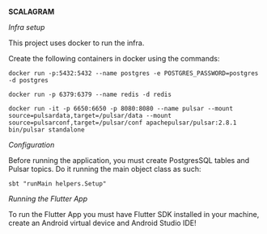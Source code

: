 **SCALAGRAM**

*Infra setup*

This project uses docker to run the infra. 

Create the following containers in docker using the commands: 

```` 
docker run -p:5432:5432 --name postgres -e POSTGRES_PASSWORD=postgres -d postgres 
````

```` 
docker run -p 6379:6379 --name redis -d redis
````

```` 
docker run -it -p 6650:6650 -p 8080:8080 --name pulsar --mount source=pulsardata,target=/pulsar/data --mount source=pulsarconf,target=/pulsar/conf apachepulsar/pulsar:2.8.1 bin/pulsar standalone
````

*Configuration*

Before running the application, you must create PostgresSQL tables and Pulsar topics. Do it running the main object class as such: 

```` 
sbt "runMain helpers.Setup"
````

*Running the Flutter App*

To run the Flutter App you must have Flutter SDK installed in your machine, create an Android virtual device and Android Studio IDE!